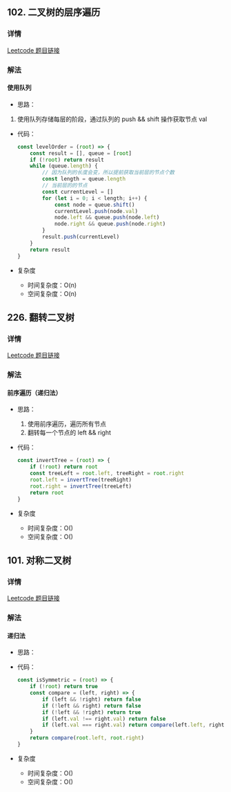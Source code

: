 ## 102. 二叉树的层序遍历

### 详情

[Leetcode 题目链接](https://leetcode.cn/problems/binary-tree-level-order-traversal/description/)

### 解法

#### 使用队列

- 思路：

 1. 使用队列存储每层的阶段，通过队列的 push && shift 操作获取节点 val

- 代码：

  ```js
  const levelOrder = (root) => {
      const result = [], queue = [root]
      if (!root) return result
      while (queue.length) {
          // 因为队列的长度会变，所以提前获取当前层的节点个数
          const length = queue.length
          // 当前层的的节点
          const currentLevel = []
          for (let i = 0; i < length; i++) {
              const node = queue.shift()
              currentLevel.push(node.val)
              node.left && queue.push(node.left)
              node.right && queue.push(node.right)
          }
          result.push(currentLevel)
      }
      return result
  }
  ```

- 复杂度

  - 时间复杂度：O(n)
  - 空间复杂度：O(n)

## 226. 翻转二叉树

### 详情

[Leetcode 题目链接](https://leetcode.cn/problems/invert-binary-tree/description/)

### 解法

#### 前序遍历（递归法）

- 思路：
  
  1. 使用前序遍历，遍历所有节点
  2. 翻转每一个节点的 left && right

- 代码：

  ```js
  const invertTree = (root) => {
      if (!root) return root
      const treeLeft = root.left, treeRight = root.right
      root.left = invertTree(treeRight)
      root.right = invertTree(treeLeft)
      return root
  }
  ```

- 复杂度

  - 时间复杂度：O()
  - 空间复杂度：O()

## 101. 对称二叉树

### 详情

[Leetcode 题目链接](https://leetcode.cn/problems/symmetric-tree/description/)

### 解法

#### 递归法

- 思路：

- 代码：

  ```js
  const isSymmetric = (root) => {
      if (!root) return true
      const compare = (left, right) => {
          if (left && !right) return false
          if (!left && right) return false
          if (!left && !right) return true
          if (left.val !== right.val) return false
          if (left.val === right.val) return compare(left.left, right.right) && compare(left.right, right.left)
      }
      return compare(root.left, root.right)
  }
  ```

- 复杂度

  - 时间复杂度：O()
  - 空间复杂度：O()
